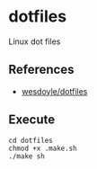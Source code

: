 # dotfiles

Linux dot files

## References

- [wesdoyle/dotfiles](https://github.com/wesdoyle/dotfiles.git)

## Execute

    cd dotfiles
    chmod +x .make.sh
    ./make sh
